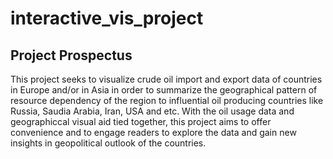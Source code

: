 # interactive_vis_project

## Project Prospectus
This project seeks to visualize crude oil import and export data of countries in Europe and/or in Asia in order to summarize the geographical pattern of resource dependency of the region to influential oil producing countries like Russia, Saudia Arabia, Iran, USA and etc. With the oil usage data and geographiccal visual aid tied together, this project aims to offer convenience and to engage readers to explore the data and gain new insights in geopolitical outlook of the countries.